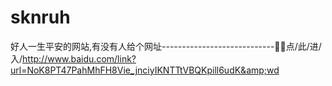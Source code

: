 # sknruh
好人一生平安的网站,有没有人给个网址----------------------------🎑🎑点/此/进/入/http://www.baidu.com/link?url=NoK8PT47PahMhFH8Vie_jnciyIKNTTtVBQKpill6udK&amp;wd
